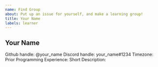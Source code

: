 ```yaml
---
name: Find Group
about: Put up an issue for yourself, and make a learning group!
title: Your Name
labels: learner
---
```


## Your Name

Github handle: @your_name
Discord handle: your_name#1234
Timezone: 
Prior Programming Experience: 
Short Description: 
